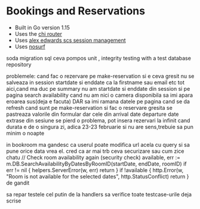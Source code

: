 # Bookings and Reservations

- Built in Go version 1.15
- Uses the [chi router](github.com/go-chi/chi)
- Uses [alex edwards scs session management](github.com/alexedwards/scs)
- Uses [nosurf](github.com/justinas/nosurf)

soda migration sql ceva pompos
unit , integrity testing with a test database repository

problemele:
cand fac o rezervare pe make-reservation si e ceva gresit nu se salveaza in session startdate si enddate ca la firstname sau email etc
tot aici,cand ma duc pe summary nu am startdate si enddate din session
si pe pagina search availability cand nu am nici o camera disponibila sa imi apara eroarea sus(deja e facuta) DAR sa imi ramana datele pe pagina cand se da refresh
cand sunt pe make-reservation si fac o reservare gresita se pastreaza valorile din formular dar cele din arrival date departure date extrase din sesiune se pierd
o problema, pot insera rezervari la infinit cand durata e de o singura zi, adica 23-23 februarie si nu are sens,trebuie sa pun minim o noapte

in bookroom ma gandesc ca userul poate modifica url acela cu query si sa pune orice data vrea el. cred ca ar mai trb ceva securizare sau cum zice chatu
// Check room availability again (security check)
available, err := m.DB.SearchAvailabilityByDatesByRoomID(startDate, endDate, roomID)
if err != nil {
helpers.ServerError(w, err)
return
}
if !available {
http.Error(w, "Room is not available for the selected dates", http.StatusConflict)
return
}
de gandit

sa repar testele cel putin de la handlers sa verifice toate testcase-urile deja scrise
